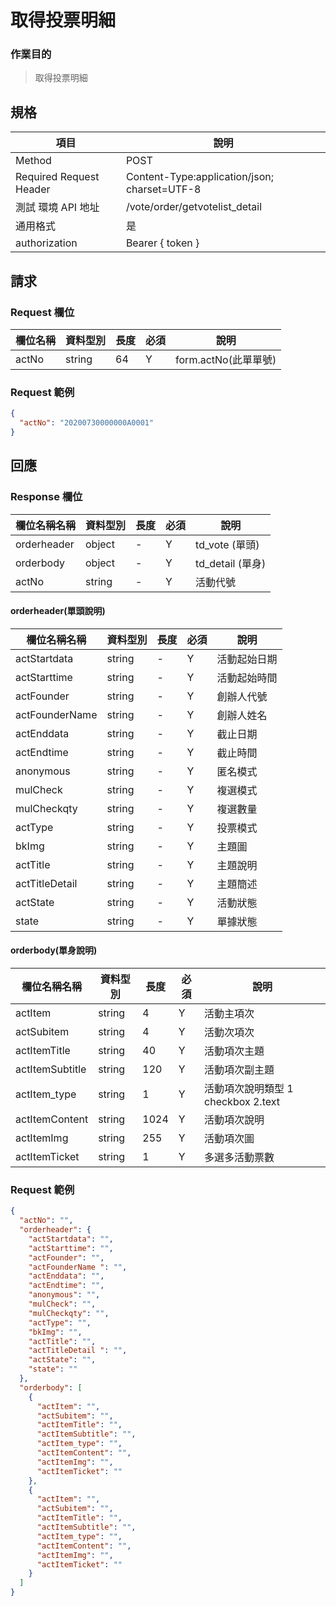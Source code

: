 # 取得投票明細

### 作業目的

> 取得投票明細

## 規格

| 項目                    | 說明                                         |
| ----------------------- | -------------------------------------------- |
| Method                  | POST                                         |
| Required Request Header | Content-Type:application/json; charset=UTF-8 |
| 測試 環境 API 地址      | /vote/order/getvotelist_detail               |
| 通用格式                | 是                                           |
| authorization           | Bearer { token }                             |

## 請求

### Request 欄位

| 欄位名稱 | 資料型別 | 長度 | 必須 | 說明                 |
| -------- | -------- | ---- | ---- | -------------------- |
| actNo    | string   | 64   | Y    | form.actNo(此單單號) |

### Request 範例

```json
{
  "actNo": "20200730000000A0001"
}
```

## 回應

### Response 欄位

| 欄位名稱名稱 | 資料型別 | 長度 | 必須 | 說明             |
| ------------ | -------- | ---- | ---- | ---------------- |
| orderheader  | object   | -    | Y    | td_vote (單頭)   |
| orderbody    | object   | -    | Y    | td_detail (單身) |
| actNo        | string   | -    | Y    | 活動代號         |

#### orderheader(單頭說明)

| 欄位名稱名稱   | 資料型別 | 長度 | 必須 | 說明         |
| -------------- | -------- | ---- | ---- | ------------ |
| actStartdata   | string   | -    | Y    | 活動起始日期 |
| actStarttime   | string   | -    | Y    | 活動起始時間 |
| actFounder     | string   | -    | Y    | 創辦人代號   |
| actFounderName | string   | -    | Y    | 創辦人姓名   |
| actEnddata     | string   | -    | Y    | 截止日期     |
| actEndtime     | string   | -    | Y    | 截止時間     |
| anonymous      | string   | -    | Y    | 匿名模式     |
| mulCheck       | string   | -    | Y    | 複選模式     |
| mulCheckqty    | string   | -    | Y    | 複選數量     |
| actType        | string   | -    | Y    | 投票模式     |
| bkImg          | string   | -    | Y    | 主題圖       |
| actTitle       | string   | -    | Y    | 主題說明     |
| actTitleDetail | string   | -    | Y    | 主題簡述     |
| actState       | string   | -    | Y    | 活動狀態     |
| state          | string   | -    | Y    | 單據狀態     |

#### orderbody(單身說明)

| 欄位名稱名稱    | 資料型別 | 長度 | 必須 | 說明                               |
| --------------- | -------- | ---- | ---- | ---------------------------------- |
| actItem         | string   | 4    | Y    | 活動主項次                         |
| actSubitem      | string   | 4    | Y    | 活動次項次                         |
| actItemTitle    | string   | 40   | Y    | 活動項次主題                       |
| actItemSubtitle | string   | 120  | Y    | 活動項次副主題                     |
| actItem_type    | string   | 1    | Y    | 活動項次說明類型 1 checkbox 2.text |
| actItemContent  | string   | 1024 | Y    | 活動項次說明                       |
| actItemImg      | string   | 255  | Y    | 活動項次圖                         |
| actItemTicket   | string   | 1    | Y    | 多選多活動票數                     |

### Request 範例

```json
{
  "actNo": "",
  "orderheader": {
    "actStartdata": "",
    "actStarttime": "",
    "actFounder": "",
    "actFounderName ": "",
    "actEnddata": "",
    "actEndtime": "",
    "anonymous": "",
    "mulCheck": "",
    "mulCheckqty": "",
    "actType": "",
    "bkImg": "",
    "actTitle": "",
    "actTitleDetail ": "",
    "actState": "",
    "state": ""
  },
  "orderbody": [
    {
      "actItem": "",
      "actSubitem": "",
      "actItemTitle": "",
      "actItemSubtitle": "",
      "actItem_type": "",
      "actItemContent": "",
      "actItemImg": "",
      "actItemTicket": ""
    },
    {
      "actItem": "",
      "actSubitem": "",
      "actItemTitle": "",
      "actItemSubtitle": "",
      "actItem_type": "",
      "actItemContent": "",
      "actItemImg": "",
      "actItemTicket": ""
    }
  ]
}
```
